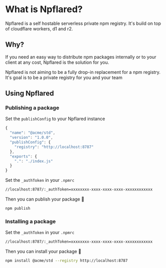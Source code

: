 # What is Npflared?

Npflared is a self hostable serverless private npm registry. It's build on top of cloudflare workers, d1 and r2.

## Why?

If you need an easy way to distribute npm packages internally or to your client at any cost, Npflared is the solution for you.

Npflared is not aiming to be a fully drop-in replacement for a npm registry. It's goal is to be a private registry for you and your team


## Using Npflared

### Publishing a package
Set the `publishConfig` to your Npflared instance
```js title="package.json" {4-6}
{
  "name": "@acme/std",
  "version": "1.0.0",
  "publishConfig": {
    "registry": "http://localhost:8787"
  },
  "exports": {
    ".": "./index.js"
  }
}
```
Set the `_authToken` in your `.npmrc`
```txt title=".npmrc"
//localhost:8787/:_authToken=xxxxxxxx-xxxx-xxxx-xxxx-xxxxxxxxxxxx
```

Then you can publish your package 🎉
```bash
npm publish
```

### Installing a package
Set the `_authToken` in your `.npmrc`
```txt title=".npmrc"
//localhost:8787/:_authToken=xxxxxxxx-xxxx-xxxx-xxxx-xxxxxxxxxxxx
```

Then you can install your package 🎉
```bash
npm install @acme/std --registry http://localhost:8787
```
